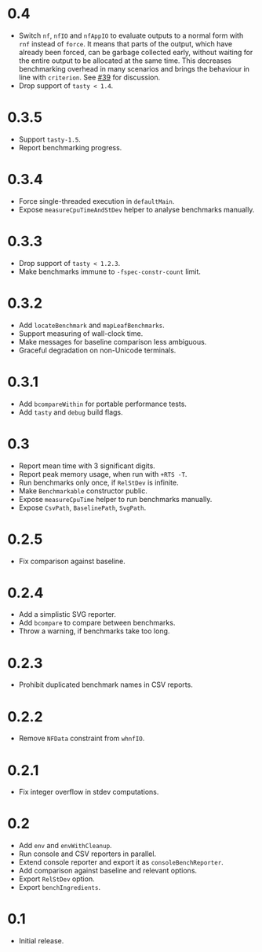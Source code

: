 # 0.4

* Switch `nf`, `nfIO` and `nfAppIO` to evaluate outputs to a normal form
  with `rnf` instead of `force`. It means that parts of the output, which have
  already been forced, can be garbage collected early, without waiting for
  the entire output to be allocated at the same time. This decreases
  benchmarking overhead in many scenarios and brings the behaviour in line
  with `criterion`. See [#39](https://github.com/Bodigrim/tasty-bench/issues/39)
  for discussion.
* Drop support of `tasty < 1.4`.

# 0.3.5

* Support `tasty-1.5`.
* Report benchmarking progress.

# 0.3.4

* Force single-threaded execution in `defaultMain`.
* Expose `measureCpuTimeAndStDev` helper to analyse benchmarks manually.

# 0.3.3

* Drop support of `tasty < 1.2.3`.
* Make benchmarks immune to `-fspec-constr-count` limit.

# 0.3.2

* Add `locateBenchmark` and `mapLeafBenchmarks`.
* Support measuring of wall-clock time.
* Make messages for baseline comparison less ambiguous.
* Graceful degradation on non-Unicode terminals.

# 0.3.1

* Add `bcompareWithin` for portable performance tests.
* Add `tasty` and `debug` build flags.

# 0.3

* Report mean time with 3 significant digits.
* Report peak memory usage, when run with `+RTS -T`.
* Run benchmarks only once, if `RelStDev` is infinite.
* Make `Benchmarkable` constructor public.
* Expose `measureCpuTime` helper to run benchmarks manually.
* Expose `CsvPath`, `BaselinePath`, `SvgPath`.

# 0.2.5

* Fix comparison against baseline.

# 0.2.4

* Add a simplistic SVG reporter.
* Add `bcompare` to compare between benchmarks.
* Throw a warning, if benchmarks take too long.

# 0.2.3

* Prohibit duplicated benchmark names in CSV reports.

# 0.2.2

* Remove `NFData` constraint from `whnfIO`.

# 0.2.1

* Fix integer overflow in stdev computations.

# 0.2

* Add `env` and `envWithCleanup`.
* Run console and CSV reporters in parallel.
* Extend console reporter and export it as `consoleBenchReporter`.
* Add comparison against baseline and relevant options.
* Export `RelStDev` option.
* Export `benchIngredients`.

# 0.1

* Initial release.
